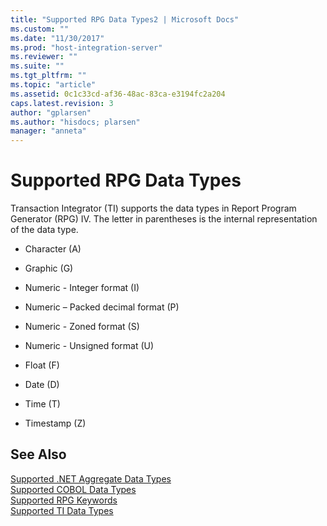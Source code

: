 ```yaml
---
title: "Supported RPG Data Types2 | Microsoft Docs"
ms.custom: ""
ms.date: "11/30/2017"
ms.prod: "host-integration-server"
ms.reviewer: ""
ms.suite: ""
ms.tgt_pltfrm: ""
ms.topic: "article"
ms.assetid: 0c1c33cd-af36-48ac-83ca-e3194fc2a204
caps.latest.revision: 3
author: "gplarsen"
ms.author: "hisdocs; plarsen"
manager: "anneta"
---
```

# Supported RPG Data Types
Transaction Integrator (TI) supports the data types in Report Program Generator (RPG) IV. The letter in parentheses is the internal representation of the data type.  
  
-   Character (A)  
  
-   Graphic (G)  
  
-   Numeric - Integer format (I)  
  
-   Numeric – Packed decimal format (P)  
  
-   Numeric - Zoned format (S)  
  
-   Numeric - Unsigned format (U)  
  
-   Float (F)  
  
-   Date (D)  
  
-   Time (T)  
  
-   Timestamp (Z)  
  
## See Also  
 [Supported .NET Aggregate Data Types](../core/supported-net-aggregate-data-types1.md)   
 [Supported COBOL Data Types](../core/supported-cobol-data-types2.md)   
 [Supported RPG Keywords](../core/supported-rpg-keywords2.md)   
 [Supported TI Data Types](../core/supported-ti-data-types2.md)